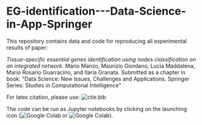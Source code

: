 # EG-identification---Data-Science-in-App-Springer

This repository contains data and code for reproducing all experimental results of paper:

*Tissue-specific essential genes identification using nodes classification on an integrated network*.
Mario Manzo, Maurizio Giordano, Lucia Maddalena, Mario Rosario Guarracino, and Ilaria Granata.
Submitted as a chapter in book: "Data Science: New Issues, Challenges and Applications. Springer Series: Studies in Computational Intelligence"

For latex citation, please use: ![ctie.bib](https://colab.research.google.com/assets/colab-badge.svg)

The code can be run as Jupyter notebooks by clicking on the launching icon (![Google Colab](https://colab.research.google.com/assets/colab-badge.svg) or ![Google Colab](https://mybinder.org/badge_logo.svg)).

